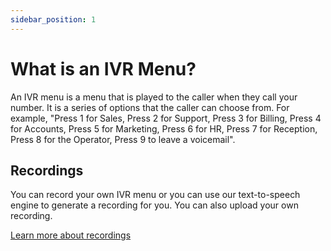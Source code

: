 ```yaml
---
sidebar_position: 1
---
```


# What is an IVR Menu?

An IVR menu is a menu that is played to the caller when they call your number. It is a series of options that the caller can choose from. For example, "Press 1 for Sales, Press 2 for Support, Press 3 for Billing, Press 4 for Accounts, Press 5 for Marketing, Press 6 for HR, Press 7 for Reception, Press 8 for the Operator, Press 9 to leave a voicemail".

## Recordings

You can record your own IVR menu or you can use our text-to-speech engine to generate a recording for you. You can also upload your own recording.

[Learn more about recordings](/docs/phone-system/recordings/what-are-recordings)
